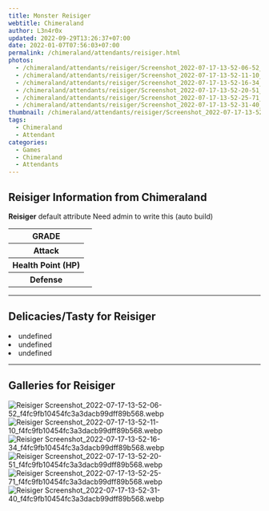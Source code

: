 ```yaml
---
title: Monster Reisiger
webtitle: Chimeraland
author: L3n4r0x
updated: 2022-09-29T13:26:37+07:00
date: 2022-01-07T07:56:03+07:00
permalink: /chimeraland/attendants/reisiger.html
photos:
  - /chimeraland/attendants/reisiger/Screenshot_2022-07-17-13-52-06-52_f4fc9fb10454fc3a3dacb99dff89b568.webp
  - /chimeraland/attendants/reisiger/Screenshot_2022-07-17-13-52-11-10_f4fc9fb10454fc3a3dacb99dff89b568.webp
  - /chimeraland/attendants/reisiger/Screenshot_2022-07-17-13-52-16-34_f4fc9fb10454fc3a3dacb99dff89b568.webp
  - /chimeraland/attendants/reisiger/Screenshot_2022-07-17-13-52-20-51_f4fc9fb10454fc3a3dacb99dff89b568.webp
  - /chimeraland/attendants/reisiger/Screenshot_2022-07-17-13-52-25-71_f4fc9fb10454fc3a3dacb99dff89b568.webp
  - /chimeraland/attendants/reisiger/Screenshot_2022-07-17-13-52-31-40_f4fc9fb10454fc3a3dacb99dff89b568.webp
thumbnail: /chimeraland/attendants/reisiger/Screenshot_2022-07-17-13-52-06-52_f4fc9fb10454fc3a3dacb99dff89b568.webp
tags:
  - Chimeraland
  - Attendant
categories:
  - Games
  - Chimeraland
  - Attendants
---
```


<section id="bootstrap-wrapper"><link rel="stylesheet" href="https://cdn.statically.io/gh/dimaslanjaka/Web-Manajemen/40ac3225/css/bootstrap-4.5-wrapper.css"/><h1>Reisiger Information from Chimeraland</h1><p><b>Reisiger</b> default attribute Need admin to write this (auto build)<table><tr><th>GRADE</th><td></td></tr><tr><th>Attack</th><td></td></tr><tr><th>Health Point (HP)</th><td></td></tr><tr><th>Defense</th><td></td></tr></table></p><hr/><h2>Delicacies/Tasty for Reisiger</h2><li class="d-flex justify-content-between">undefined </li><li class="d-flex justify-content-between">undefined </li><li class="d-flex justify-content-between">undefined </li><hr/><div id="gallery"><h2>Galleries for Reisiger</h2><div class="row"><div class="col-lg-6 col-12"><img src="/chimeraland/attendants/reisiger/Screenshot_2022-07-17-13-52-06-52_f4fc9fb10454fc3a3dacb99dff89b568.webp" alt="Reisiger Screenshot_2022-07-17-13-52-06-52_f4fc9fb10454fc3a3dacb99dff89b568.webp"/></div><div class="col-lg-6 col-12"><img src="/chimeraland/attendants/reisiger/Screenshot_2022-07-17-13-52-11-10_f4fc9fb10454fc3a3dacb99dff89b568.webp" alt="Reisiger Screenshot_2022-07-17-13-52-11-10_f4fc9fb10454fc3a3dacb99dff89b568.webp"/></div><div class="col-lg-6 col-12"><img src="/chimeraland/attendants/reisiger/Screenshot_2022-07-17-13-52-16-34_f4fc9fb10454fc3a3dacb99dff89b568.webp" alt="Reisiger Screenshot_2022-07-17-13-52-16-34_f4fc9fb10454fc3a3dacb99dff89b568.webp"/></div><div class="col-lg-6 col-12"><img src="/chimeraland/attendants/reisiger/Screenshot_2022-07-17-13-52-20-51_f4fc9fb10454fc3a3dacb99dff89b568.webp" alt="Reisiger Screenshot_2022-07-17-13-52-20-51_f4fc9fb10454fc3a3dacb99dff89b568.webp"/></div><div class="col-lg-6 col-12"><img src="/chimeraland/attendants/reisiger/Screenshot_2022-07-17-13-52-25-71_f4fc9fb10454fc3a3dacb99dff89b568.webp" alt="Reisiger Screenshot_2022-07-17-13-52-25-71_f4fc9fb10454fc3a3dacb99dff89b568.webp"/></div><div class="col-lg-6 col-12"><img src="/chimeraland/attendants/reisiger/Screenshot_2022-07-17-13-52-31-40_f4fc9fb10454fc3a3dacb99dff89b568.webp" alt="Reisiger Screenshot_2022-07-17-13-52-31-40_f4fc9fb10454fc3a3dacb99dff89b568.webp"/></div></div></div></section>